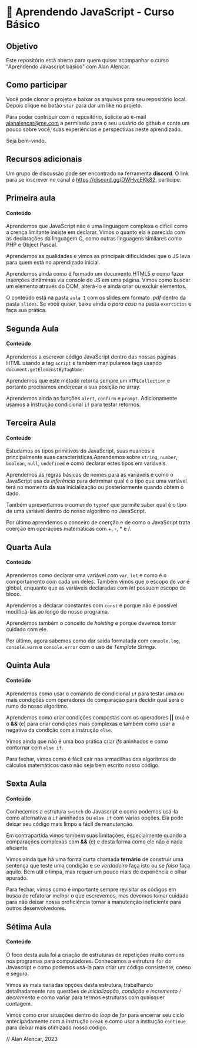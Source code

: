 # 🚀 Aprendendo JavaScript - Curso Básico

## Objetivo

Este repositório está aberto para quem quiser acompanhar o curso "Aprendendo Javascript básico" com Alan Alencar.

## Como participar

Você pode clonar o projeto e baixar os arquivos para seu repositório local. Depois clique no botão `star` para dar um like no projeto.

Para poder contribuir com o repositório, solicite ao e-mail alanalencar@me.com a permissão para o seu usuário do github e conte um pouco sobre você, suas experiências e perspectivas neste aprendizado.

Seja bem-vindo.

## Recursos adicionais

Um grupo de discussão pode ser encontrado na ferramenta __discord__. O link para se inscrever no canal é https://discord.gg/DWHycEKk82, participe.

## Primeira aula

#### Conteúdo

Aprendemos que JavaScript não é uma linguagem complexa e difícil como a crença limitante insiste em declarar. Vimos o quanto ela é parecida com as declarações da linguagem C, como outras linguagens similares como PHP e Object Pascal.

Aprendemos as qualidades e vimos as principais dificuldades que o JS leva para quem está no aprendizado inicial.

Aprendemos ainda como é formado um documento HTML5 e como fazer inserções dinâminas via console do JS em uma página. Vimos como buscar um elemento através do DOM, alterá-lo e ainda criar ou excluir elementos.

O conteúdo está na pasta `aula 1` com os slides em formato _.pdf_ dentro da pasta `slides`. Se você quiser, baixe ainda o _para casa_ na pasta `exercicios` e faça sua prática.

## Segunda Aula

#### Conteúdo

Aprendemos a escrever código JavaScript dentro das nossas páginas HTML usando a tag `script` e também manipulamos tags usando `document.getElemenstByTagName`.

Aprendemos que este método retorna sempre um `HTMLCollection` e portanto precisamos enderecar a sua posição no array.

Aprendemos ainda as funções `alert`, `confirm` e `prompt`. Adicionamente usamos a instrução condicional `if` para testar retornos.

## Terceira Aula

#### Conteúdo

Estudamos os tipos primitivos do JavaScript, suas nuances e principalmente suas caracteristicas.Aprendemos sobre `string`, `number`, `boolean`, `null`, `undefined` e como declarar estes tipos em variáveis.

Aprendemos as regras básicas de nomes para as variáveis e como o JavaScript usa da _inferência_ para detrminar qual é o tipo que uma variável terá no momento da sua inicialização ou posteriormente quando obtem o dado.

Também apresentamos o comando `typeof` que permite saber qual é o tipo de uma variável dentro do nosso algoritmo no JavaScript.

Por último aprendemos o conceiro de coerção e de como o JavaScript trata coerção em operações matemáticas com +, -, * e /.

## Quarta Aula

#### Conteúdo

Aprendemos como declarar uma variável com `var`, `let` e como é o comportamento com cada um deles. Também vimos que o escopo de _var_ é global, enquanto que as variáveis declaradas com _let_ possuem escopo de bloco.

Aprendemos a declarar constantes com `const` e porque não é possível modificá-las ao longo do nosso programa.

Aprendemos também o conceito de _hoisting_ e porque devemos tomar cuidado com ele.

Por último, agora sabemos como dar saída formatada com `console.log`, `console.warn` e `console.error` com o uso de _Template Strings_.

## Quinta Aula

#### Conteúdo

Aprendemos como usar o comando de condicional `if` para testar uma ou mais condições com operadores de comparação para decidir qual será o rumo do nosso algoritmo.

Aprendemos como criar condições compostas com os operadores __||__ (ou) e o __&&__ (e) para criar condições mais complexas e também como usar a negativa da condição com a instrução `else`. 

Vimos ainda que não é uma boa prática criar _ifs_ aninhados e como contornar com `else if`.

Para fechar, vimos como é fácil cair nas armadilhas dos algoritmos de cálculos matemáticos caso não seja bem escrito nosso código.

## Sexta Aula

#### Conteúdo

Conhecemos a estrutura `switch` do Javascript e como podemos usá-la como alternativa a `if` aninhados ou `else if` com várias opções. Ela pode deixar seu código mais limpo e fácil de manutenção.

Em contrapartida vimos também suas limitações, especialmente quando a comparações complexas com __&&__ (e) e desta forma como ele não é nada eficiente.

Vimos ainda que há uma forma curta chamada __ternário__ de construir uma sentença que teste uma condição e se _verdadeiro_ faça isto ou se _falso_ faça aquilo. Bem útil e limpa, mas requer um pouco mais de experiência e olhar apurado.

Para fechar, vimos como é importante sempre revisitar os códigos em busca de refatorar melhor o que escrevemos, mas devemos tomar cuidado para não deixar nossa proficiência tornar a manutenção ineficiente para outros desenvolvedores.

## Sétima Aula

#### Conteúdo

O foco desta aula foi a criação de estruturas de repetições muito comuns nos programas para computadores. Conhecemos a estrutura `for` do Javascript e como podemos usá-la para criar um código consistente, coeso e seguro.

Vimos as mais variadas opções desta estrutura, trabalhando detalhadamente nas questões de _inicialização_, _condição_ e _incremento / decremento_ e como variar para termos estruturas com quaisquer contagem.

Vimos como criar situações dentro do _loop_ de _for_ para encerrar seu ciclo antecipadamente com a instrução `break` e como usar a instrução `continue` para deixar mais otimizado nosso código.

// Alan Alencar, 2023